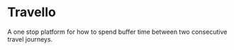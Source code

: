 # Travello

A one stop platform for how to spend buffer time between two consecutive travel journeys.

